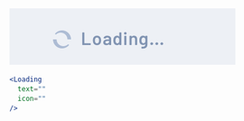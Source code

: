 <div class="examples">
  <div class="example">
    <a href="public/images/components/Loading/1.png">
      <img src="public/images/components/Loading/1.png" alt="Loading 1" />
    </a>
  </div>
</div>

```jsx
<Loading
  text=""
  icon=""
/>
```
